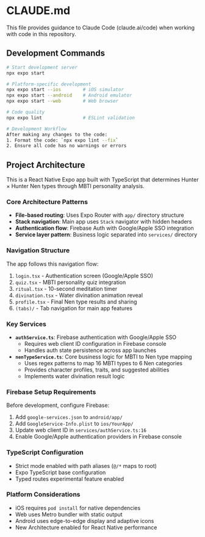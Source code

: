 # CLAUDE.md

This file provides guidance to Claude Code (claude.ai/code) when working with code in this repository.

## Development Commands

```bash
# Start development server
npx expo start

# Platform-specific development
npx expo start --ios        # iOS simulator
npx expo start --android    # Android emulator
npx expo start --web        # Web browser

# Code quality
npx expo lint               # ESLint validation

# Development Workflow
After making any changes to the code:
1. Format the code: `npx expo lint --fix`
2. Ensure all code has no warnings or errors
```

## Project Architecture

This is a React Native Expo app built with TypeScript that determines Hunter × Hunter Nen types through MBTI personality analysis.

### Core Architecture Patterns

- **File-based routing**: Uses Expo Router with `app/` directory structure
- **Stack navigation**: Main app uses `Stack` navigator with hidden headers
- **Authentication flow**: Firebase Auth with Google/Apple SSO integration
- **Service layer pattern**: Business logic separated into `services/` directory

### Navigation Structure

The app follows this navigation flow:

1. `login.tsx` - Authentication screen (Google/Apple SSO)
2. `quiz.tsx` - MBTI personality quiz integration
3. `ritual.tsx` - 10-second meditation timer
4. `divination.tsx` - Water divination animation reveal
5. `profile.tsx` - Final Nen type results and sharing
6. `(tabs)/` - Tab navigation for main app features

### Key Services

- **`authService.ts`**: Firebase authentication with Google/Apple SSO
  - Requires web client ID configuration in Firebase console
  - Handles auth state persistence across app launches
- **`nenTypeService.ts`**: Core business logic for MBTI to Nen type mapping
  - Uses regex patterns to map 16 MBTI types to 6 Nen categories
  - Provides character profiles, traits, and suggested abilities
  - Implements water divination result logic

### Firebase Setup Requirements

Before development, configure Firebase:

1. Add `google-services.json` to `android/app/`
2. Add `GoogleService-Info.plist` to `ios/YourApp/`
3. Update web client ID in `services/authService.ts:16`
4. Enable Google/Apple authentication providers in Firebase console

### TypeScript Configuration

- Strict mode enabled with path aliases (`@/*` maps to root)
- Expo TypeScript base configuration
- Typed routes experimental feature enabled

### Platform Considerations

- iOS requires `pod install` for native dependencies
- Web uses Metro bundler with static output
- Android uses edge-to-edge display and adaptive icons
- New Architecture enabled for React Native performance
